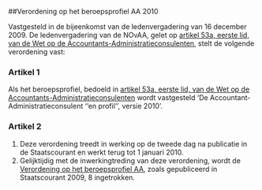<meta http-equiv='Content-Type' content='text/html; charset=utf-8' />

##Verordening op het beroepsprofiel AA 2010

Vastgesteld in de bijeenkomst van de ledenvergadering van 16 december 2009. De ledenvergadering van de NOvAA, gelet op [artikel 53a, eerste lid, van de Wet op de Accountants-Administratieconsulenten](../../../../../../../../wet/wet/op/de/accountants-administratieconsulenten/BWBR0002856/README.md), stelt de volgende verordening vast:  

### Artikel  1  

Als het beroepsprofiel, bedoeld in [artikel 53a, eerste lid, van de Wet op de Accountants-Administratieconsulenten](../../../../../../../../wet/wet/op/de/accountants-administratieconsulenten/BWBR0002856/README.md) wordt vastgesteld ‘De Accountant-Administratieconsulent ‘‘en profil’’, versie 2010’.  

### Artikel  2  

1.  Deze verordening treedt in werking op de tweede dag na publicatie in de Staatscourant en werkt terug tot 1 januari 2010.   
2.  Gelijktijdig met de inwerkingtreding van deze verordening, wordt de [Verordening op het beroepsprofiel AA](../../../../../../../../pbo/verordening/op/het/beroepsprofiel/aa/BWBR0025186/README.md), zoals gepubliceerd in Staatscourant 2009, 8 ingetrokken.   
